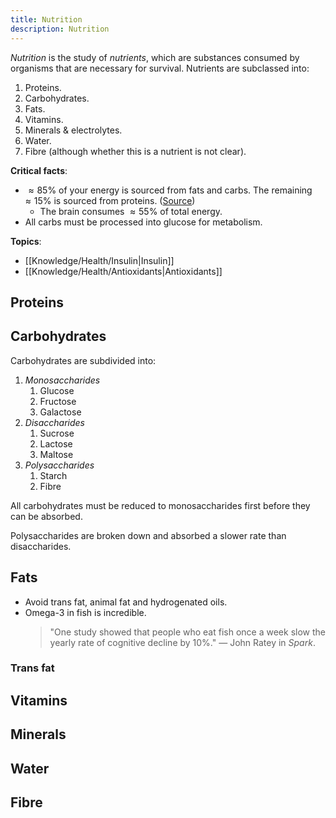 ```yaml
---
title: Nutrition
description: Nutrition
---
```


*Nutrition* is the study of *nutrients*, which are substances consumed by organisms that are necessary for survival. Nutrients are subclassed into:
1. Proteins.
2. Carbohydrates.
3. Fats.
4. Vitamins.
5. Minerals & electrolytes.
6. Water.
7. Fibre (although whether this is a nutrient is not clear).

**Critical facts**:
- $\approx 85\%$ of your energy is sourced from fats and carbs. The remaining $\approx 15\%$ is sourced from proteins. ([Source](https://healthinfo.healthengine.com.au/introduction-to-nutrition))
    - The brain consumes $\approx 55\%$ of total energy.
- All carbs must be processed into glucose for metabolism.

**Topics**:
- [[Knowledge/Health/Insulin|Insulin]]
- [[Knowledge/Health/Antioxidants|Antioxidants]]

## Proteins

## Carbohydrates

Carbohydrates are subdivided into:
1. *Monosaccharides*
    1. Glucose
    2. Fructose
    3. Galactose
2. *Disaccharides* 
    1. Sucrose
    2. Lactose
    3. Maltose
3. *Polysaccharides* 
    1. Starch
    2. Fibre

All carbohydrates must be reduced to monosaccharides first before they can be absorbed.

Polysaccharides are broken down and absorbed a slower rate than disaccharides.

## Fats
- Avoid trans fat, animal fat and hydrogenated oils.
- Omega-3 in fish is incredible.
	> "One study showed that people who eat fish once a week slow the yearly rate of cognitive decline by 10%." — John Ratey in *Spark*.

### Trans fat

## Vitamins

## Minerals

## Water

## Fibre
